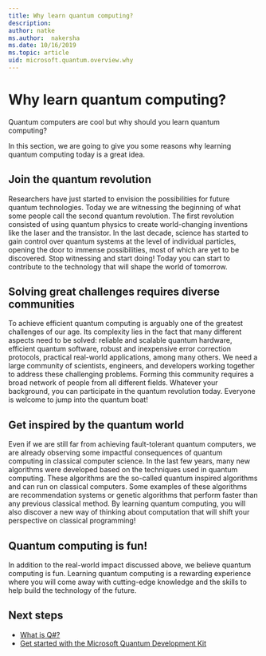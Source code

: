 ```yaml
---
title: Why learn quantum computing?
description: 
author: natke
ms.author:  nakersha
ms.date: 10/16/2019
ms.topic: article
uid: microsoft.quantum.overview.why
---
```


# Why learn quantum computing?

Quantum computers are cool but why should you learn quantum computing?

In this section, we are going to give you some reasons why learning quantum computing today is a great idea.

## Join the quantum revolution

Researchers have just started to envision the possibilities for future quantum technologies. Today we are witnessing the beginning of what some people call the second quantum revolution. The first revolution consisted of using quantum physics to create world-changing inventions like the laser and the transistor. In the last decade, science has started to gain control over quantum systems at the level of individual particles, opening the door to immense possibilities, most of which are yet to be discovered. Stop witnessing and start doing! Today you can start to contribute to the technology that will shape the world of tomorrow.

## Solving great challenges requires diverse communities

To achieve efficient quantum computing is arguably one of the greatest challenges of our age. Its complexity lies in the fact that many different aspects need to be solved: reliable and scalable quantum hardware, efficient quantum software, robust and inexpensive error correction protocols, practical real-world applications, among many others. We need a large community of scientists, engineers, and developers working together to address these challenging problems. Forming this community requires a broad network of people from all different fields. Whatever your background, you can participate in the quantum revolution today. Everyone is welcome to jump into the quantum boat!

## Get inspired by the quantum world

Even if we are still far from achieving fault-tolerant quantum computers, we are already observing some impactful consequences of quantum computing in classical computer science. In the last few years, many new algorithms were developed based on the techniques used in quantum computing. These algorithms are the so-called quantum inspired algorithms and can run on classical computers. Some examples of these algorithms are recommendation systems or genetic algorithms that perform faster than any previous classical method. By learning quantum computing, you will also discover a new way of thinking about computation that will shift your perspective on classical programming!

## Quantum computing is fun!

In addition to the real-world impact discussed above, we believe quantum computing is fun. Learning quantum computing is a rewarding experience where you will come away with cutting-edge knowledge and the skills to help build the technology of the future.

## Next steps

* [What is Q#?](xref:microsoft.quantum.overview.qsharp)
* [Get started with the Microsoft Quantum Development Kit](xref:microsoft.quantum.welcome)
